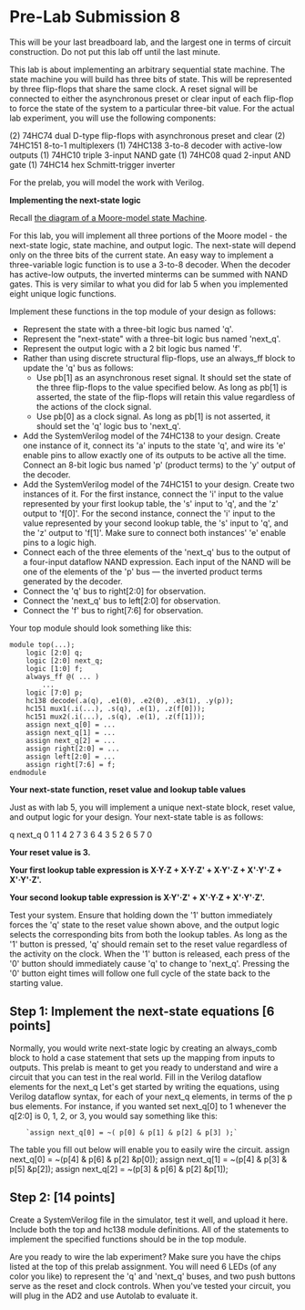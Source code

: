 # Pre-Lab Submission 8

This will be your last breadboard lab, and the largest one in terms of circuit construction. Do not put this lab off until the last minute.

This lab is about implementing an arbitrary sequential state machine. The state machine you will build has three bits of state. This will be represented by three flip-flops that share the same clock. A reset signal will be connected to either the asynchronous preset or clear input of each flip-flop to force the state of the system to a particular three-bit value. For the actual lab experiment, you will use the following components:

(2) 74HC74 dual D-type flip-flops with asynchronous preset and clear
(2) 74HC151 8-to-1 multiplexers
(1) 74HC138 3-to-8 decoder with active-low outputs
(1) 74HC10 triple 3-input NAND gate
(1) 74HC08 quad 2-input AND gate
(1) 74HC14 hex Schmitt-trigger inverter

For the prelab, you will model the work with Verilog.

**Implementing the next-state logic**

Recall [the diagram of a Moore-model state Machine](moore.png).


For this lab, you will implement all three portions of the Moore model - the next-state logic, state machine, and output logic. The next-state will depend only on the three bits of the current state. An easy way to implement a three-variable logic function is to use a 3-to-8 decoder. When the decoder has active-low outputs, the inverted minterms can be summed with NAND gates. This is very similar to what you did for lab 5 when you implemented eight unique logic functions.

Implement these functions in the top module of your design as follows:
- Represent the state with a three-bit logic bus named 'q'.
- Represent the "next-state" with a three-bit logic bus named 'next_q'.
- Represent the output logic with a 2 bit logic bus named 'f'.
- Rather than using discrete structural flip-flops, use an always_ff block to update the 'q' bus as follows:
  - Use pb[1] as an asynchronous reset signal. It should set the state of the three flip-flops to the value specified below. As long as pb[1] is asserted, the state of the flip-flops will retain this value regardless of the actions of the clock signal.
  - Use pb[0] as a clock signal. As long as pb[1] is not asserted, it should set the 'q' logic bus to 'next_q'.
- Add the SystemVerilog model of the 74HC138 to your design. Create one instance of it, connect its 'a' inputs to the state 'q', and wire its 'e' enable pins to allow exactly one of its outputs to be active all the time. Connect an 8-bit logic bus named 'p' (product terms) to the 'y' output of the decoder.
- Add the SystemVerilog model of the 74HC151 to your design. Create two instances of it. For the first instance, connect the 'i' input to the value represented by your first lookup table, the 's' input to 'q', and the 'z' output to 'f[0]'. For the second instance, connect the 'i' input to the value represented by your second lookup table, the 's' input to 'q', and the 'z' output to 'f[1]'. Make sure to connect both instances' 'e' enable pins to a logic high.
- Connect each of the three elements of the 'next_q' bus to the output of a four-input dataflow NAND expression. Each input of the NAND will be one of the elements of the 'p' bus — the inverted product terms generated by the decoder.
- Connect the 'q' bus to right[2:0] for observation.
- Connect the 'next_q' bus to left[2:0] for observation.
- Connect the 'f' bus to right[7:6] for observation.

Your top module should look something like this:
```
module top(...);
    logic [2:0] q;
    logic [2:0] next_q;
    logic [1:0] f;
    always_ff @( ... )
        ...
    logic [7:0] p;
    hc138 decode(.a(q), .e1(0), .e2(0), .e3(1), .y(p));
    hc151 mux1(.i(...), .s(q), .e(1), .z(f[0]));
    hc151 mux2(.i(...), .s(q), .e(1), .z(f[1]));
    assign next_q[0] = ...
    assign next_q[1] = ...
    assign next_q[2] = ...
    assign right[2:0] = ...
    assign left[2:0] = ...
    assign right[7:6] = f;
endmodule
```
**Your next-state function, reset value and lookup table values**

Just as with lab 5, you will implement a unique next-state block, reset value, and output logic for your design. Your next-state table is as follows:



   q   	next_q
0	1
1	4
2	7
3	6
4	3
5	2
6	5
7	0

**Your reset value is 3.**

**Your first lookup table expression is X·Y·Z + X·Y·Z' + X·Y'·Z + X'·Y'·Z + X'·Y'·Z'.**

**Your second lookup table expression is X·Y'·Z' + X'·Y·Z + X'·Y'·Z'.**

Test your system. Ensure that holding down the '1' button immediately forces the 'q' state to the reset value shown above, and the output logic selects the corresponding bits from both the lookup tables. As long as the '1' button is pressed, 'q' should remain set to the reset value regardless of the activity on the clock. When the '1' button is released, each press of the '0' button should immediately cause 'q' to change to 'next_q'. Pressing the '0' button eight times will follow one full cycle of the state back to the starting value.


## Step 1: Implement the next-state equations [6 points]

Normally, you would write next-state logic by creating an always_comb block to hold a case statement that sets up the mapping from inputs to outputs. This prelab is meant to get you ready to understand and wire a circuit that you can test in the real world. Fill in the Verilog dataflow elements for the next_q Let's get started by writing the equations, using Verilog dataflow syntax, for each of your next_q elements, in terms of the p bus elements. For instance, if you wanted set next_q[0] to 1 whenever the q[2:0] is 0, 1, 2, or 3, you would say something like this:

        `assign next_q[0] = ~( p[0] & p[1] & p[2] & p[3] );`

The table you fill out below will enable you to easily wire the circuit.
assign next_q[0] = ~(p[4] & p[6] & p[2] &p[0]);
assign next_q[1] = ~(p[4] & p[3] & p[5] &p[2]);
assign next_q[2] = ~(p[3] & p[6] & p[2] &p[1]);

## Step 2: [14 points]

Create a SystemVerilog file in the simulator, test it well, and upload it here. Include both the top and hc138 module definitions. All of the statements to implement the specified functions should be in the top module.

Are you ready to wire the lab experiment? Make sure you have the chips listed at the top of this prelab assignment. You will need 6 LEDs (of any color you like) to represent the 'q' and 'next_q' buses, and two push buttons serve as the reset and clock controls. When you've tested your circuit, you will plug in the AD2 and use Autolab to evaluate it.
